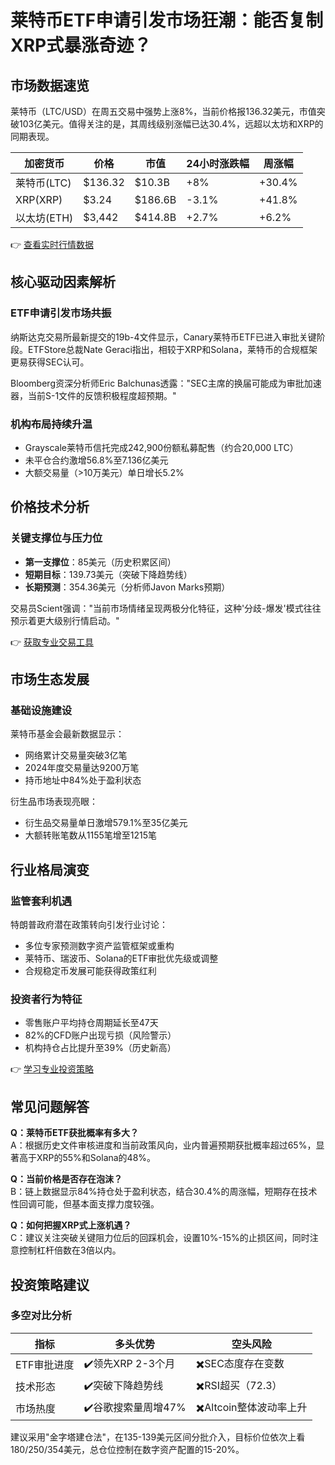 # 莱特币ETF申请引发市场狂潮：能否复制XRP式暴涨奇迹？

## 市场数据速览
莱特币（LTC/USD）在周五交易中强势上涨8%，当前价格报136.32美元，市值突破103亿美元。值得关注的是，其周线级别涨幅已达30.4%，远超以太坊和XRP的同期表现。

| 加密货币 | 价格 | 市值 | 24小时涨跌幅 | 周涨幅 |
|---------|------|------|--------------|-------|
| 莱特币(LTC) | $136.32 | $10.3B | +8% | +30.4% |
| XRP(XRP) | $3.24 | $186.6B | -3.1% | +41.8% |
| 以太坊(ETH) | $3,442 | $414.8B | +2.7% | +6.2% |

👉 [查看实时行情数据](https://bit.ly/okx_welcome)

## 核心驱动因素解析
### ETF申请引发市场共振
纳斯达克交易所最新提交的19b-4文件显示，Canary莱特币ETF已进入审批关键阶段。ETFStore总裁Nate Geraci指出，相较于XRP和Solana，莱特币的合规框架更易获得SEC认可。

Bloomberg资深分析师Eric Balchunas透露："SEC主席的换届可能成为审批加速器，当前S-1文件的反馈积极程度超预期。"

### 机构布局持续升温
- Grayscale莱特币信托完成242,900份额私募配售（约合20,000 LTC）
- 未平仓合约激增56.8%至7.136亿美元
- 大额交易量（>10万美元）单日增长5.2%

## 价格技术分析
### 关键支撑位与压力位
- **第一支撑位**：85美元（历史积累区间）
- **短期目标**：139.73美元（突破下降趋势线）
- **长期预测**：354.36美元（分析师Javon Marks预期）

交易员Scient强调："当前市场情绪呈现两极分化特征，这种'分歧-爆发'模式往往预示着更大级别行情启动。"

👉 [获取专业交易工具](https://bit.ly/okx_welcome)

## 市场生态发展
### 基础设施建设
莱特币基金会最新数据显示：
- 网络累计交易量突破3亿笔
- 2024年度交易量达9200万笔
- 持币地址中84%处于盈利状态

衍生品市场表现亮眼：
- 衍生品交易量单日激增579.1%至35亿美元
- 大额转账笔数从1155笔增至1215笔

## 行业格局演变
### 监管套利机遇
特朗普政府潜在政策转向引发行业讨论：
- 多位专家预测数字资产监管框架或重构
- 莱特币、瑞波币、Solana的ETF审批优先级或调整
- 合规稳定币发展可能获得政策红利

### 投资者行为特征
- 零售账户平均持仓周期延长至47天
- 82%的CFD账户出现亏损（风险警示）
- 机构持仓占比提升至39%（历史新高）

👉 [学习专业投资策略](https://bit.ly/okx_welcome)

## 常见问题解答
**Q：莱特币ETF获批概率有多大？**  
A：根据历史文件审核进度和当前政策风向，业内普遍预期获批概率超过65%，显著高于XRP的55%和Solana的48%。

**Q：当前价格是否存在泡沫？**  
B：链上数据显示84%持仓处于盈利状态，结合30.4%的周涨幅，短期存在技术性回调可能，但基本面支撑力度较强。

**Q：如何把握XRP式上涨机遇？**  
C：建议关注突破关键阻力位后的回踩机会，设置10%-15%的止损区间，同时注意控制杠杆倍数在3倍以内。

## 投资策略建议
### 多空对比分析
| 指标 | 多头优势 | 空头风险 |
|------|---------|---------|
| ETF审批进度 | ✔️领先XRP 2-3个月 | ✖️SEC态度存在变数 |
| 技术形态 | ✔️突破下降趋势线 | ✖️RSI超买（72.3） |
| 市场热度 | ✔️谷歌搜索量周增47% | ✖️Altcoin整体波动率上升 |

建议采用"金字塔建仓法"，在135-139美元区间分批介入，目标价位依次上看180/250/354美元，总仓位控制在数字资产配置的15-20%。
